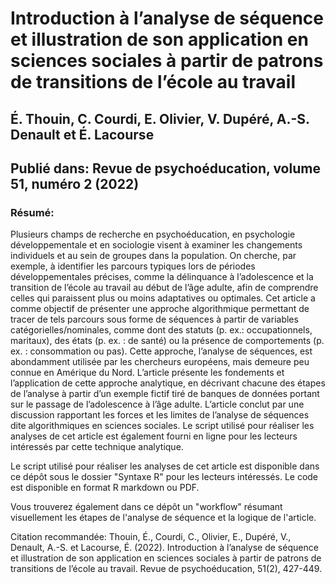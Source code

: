 # Introduction à l’analyse de séquence et illustration de son application en sciences sociales à partir de patrons de transitions de l’école au travail
## É. Thouin, C. Courdi, E. Olivier, V. Dupéré, A.-S. Denault et É. Lacourse
## Publié dans: Revue de psychoéducation, volume 51, numéro 2 (2022)

### Résumé:
Plusieurs champs de recherche en psychoéducation, en psychologie développementale et en sociologie visent à examiner les changements individuels et au sein de groupes dans la population. On cherche, par exemple, à identifier les parcours typiques lors de périodes développementales précises, comme la délinquance à l’adolescence et la transition de l’école au travail au début de l’âge adulte, afin de comprendre celles qui paraissent plus ou moins adaptatives ou optimales. Cet article a comme objectif de présenter une approche algorithmique permettant de tracer de tels parcours sous forme de séquences à partir de variables catégorielles/nominales, comme dont des statuts (p. ex.: occupationnels, maritaux), des états (p. ex. : de santé) ou la présence de comportements (p. ex. : consommation ou pas). Cette approche, l’analyse de séquences, est abondamment utilisée par les chercheurs européens, mais demeure peu connue en Amérique du Nord. L’article présente les fondements et l’application de cette approche analytique, en décrivant chacune des étapes de l’analyse à partir d’un exemple fictif tiré de banques de données portant sur le passage de l’adolescence à l’âge adulte. L’article conclut par une discussion rapportant les forces et les limites de l’analyse de séquences dite algorithmiques en sciences sociales. Le script utilisé pour réaliser les analyses de cet article est également fourni en ligne pour les lecteurs intéressés par cette technique analytique.

Le script utilisé pour réaliser les analyses de cet article est disponible dans ce dépôt sous le dossier "Syntaxe R" pour les lecteurs intéressés. Le code est disponible en format R markdown ou PDF.

Vous trouverez également dans ce dépôt un "workflow" résumant visuellement les étapes de l'analyse de séquence et la logique de l'article.

Citation recommandée:
Thouin, É., Courdi, C., Olivier, E., Dupéré, V., Denault, A.-S. et Lacourse, É. (2022). Introduction à l’analyse de séquence et illustration de son application en sciences sociales à partir de patrons de transitions de l’école au travail. Revue de psychoéducation, 51(2), 427-449.

